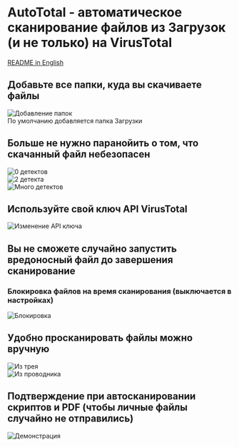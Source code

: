 # AutoTotal - автоматическое сканирование файлов из Загрузок (и не только) на VirusTotal
[README in English](https://github.com/ImMALWARE/AutoTotal/blob/master/README_EN.md)
## Добавьте все папки, куда вы скачиваете файлы
![Добавление папок](https://i.imgur.com/9YP7ACu.png) \
По умолчанию добавляется папка Загрузки

## Больше не нужно паранойить о том, что скачанный файл небезопасен
![0 детектов](https://i.imgur.com/UzKeKPO.png) \
![2 детекта](https://i.imgur.com/etlhGRl.png) \
![Много детектов](https://i.imgur.com/6QK5Fx4.png)

## Используйте свой ключ API VirusTotal
![Изменение API ключа](https://i.imgur.com/LUl2T5a.png)

## Вы не сможете случайно запустить вредоносный файл до завершения сканирование
### Блокировка файлов на время сканирования (выключается в настройках)
![Блокировка](https://i.imgur.com/cisYm4M.png)

## Удобно просканировать файлы можно вручную
![Из трея](https://i.imgur.com/QhTVzMz.png) \
![Из проводника](https://i.imgur.com/YcztIOh.png)

## Подтверждение при автосканировании скриптов и PDF (чтобы личные файлы случайно не отправились)
![Демонстрация](https://i.imgur.com/sQzw2RV.png)